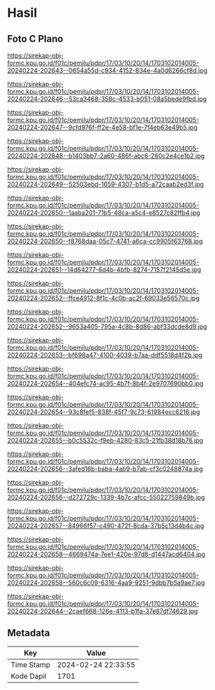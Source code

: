 # Hasil

## Foto C Plano

https://sirekap-obj-formc.kpu.go.id/f01c/pemilu/pdpr/17/03/10/20/14/1703102014005-20240224-202643--0654a55d-c934-4152-834e-4a0d6266cf8d.jpg

https://sirekap-obj-formc.kpu.go.id/f01c/pemilu/pdpr/17/03/10/20/14/1703102014005-20240224-202646--53ca3468-358c-4533-b051-08a5bede9fbd.jpg

https://sirekap-obj-formc.kpu.go.id/f01c/pemilu/pdpr/17/03/10/20/14/1703102014005-20240224-202647--9cfd976f-ff2e-4e58-bf1e-7f4eb63e49b5.jpg

https://sirekap-obj-formc.kpu.go.id/f01c/pemilu/pdpr/17/03/10/20/14/1703102014005-20240224-202648--b1403bb7-2a60-486f-abc6-260c2e4ce1b2.jpg

https://sirekap-obj-formc.kpu.go.id/f01c/pemilu/pdpr/17/03/10/20/14/1703102014005-20240224-202649--52503ebd-1659-4307-b1d5-a72caab2ed3f.jpg

https://sirekap-obj-formc.kpu.go.id/f01c/pemilu/pdpr/17/03/10/20/14/1703102014005-20240224-202650--1aaba201-71b5-48ca-a5c4-e8527c82ffb4.jpg

https://sirekap-obj-formc.kpu.go.id/f01c/pemilu/pdpr/17/03/10/20/14/1703102014005-20240224-202650--f8768daa-05c7-4741-a6ca-cc9905f63768.jpg

https://sirekap-obj-formc.kpu.go.id/f01c/pemilu/pdpr/17/03/10/20/14/1703102014005-20240224-202651--14d64277-6d4b-4bfb-8274-7157f2145d5e.jpg

https://sirekap-obj-formc.kpu.go.id/f01c/pemilu/pdpr/17/03/10/20/14/1703102014005-20240224-202652--ffce4912-8f1c-4c0b-ac2f-69033e56570c.jpg

https://sirekap-obj-formc.kpu.go.id/f01c/pemilu/pdpr/17/03/10/20/14/1703102014005-20240224-202652--9653a405-795a-4c8b-8d86-abf33dcde8d9.jpg

https://sirekap-obj-formc.kpu.go.id/f01c/pemilu/pdpr/17/03/10/20/14/1703102014005-20240224-202653--bf698a47-4100-4039-b7aa-ddf5518d4f2b.jpg

https://sirekap-obj-formc.kpu.go.id/f01c/pemilu/pdpr/17/03/10/20/14/1703102014005-20240224-202654--404efc74-ac95-4b7f-8b4f-2e9707690bb0.jpg

https://sirekap-obj-formc.kpu.go.id/f01c/pemilu/pdpr/17/03/10/20/14/1703102014005-20240224-202654--93c8fef5-838f-45f7-9c73-61984ecc6216.jpg

https://sirekap-obj-formc.kpu.go.id/f01c/pemilu/pdpr/17/03/10/20/14/1703102014005-20240224-202655--b0c5532c-f9eb-4280-83c5-21fb38d18b76.jpg

https://sirekap-obj-formc.kpu.go.id/f01c/pemilu/pdpr/17/03/10/20/14/1703102014005-20240224-202656--3afed16b-baba-4ab9-b7ab-cf3c0248874a.jpg

https://sirekap-obj-formc.kpu.go.id/f01c/pemilu/pdpr/17/03/10/20/14/1703102014005-20240224-202656--d272729c-1339-4b7c-afcc-55022759849b.jpg

https://sirekap-obj-formc.kpu.go.id/f01c/pemilu/pdpr/17/03/10/20/14/1703102014005-20240224-202657--84966f57-c490-472f-8cda-37b5c13d4b4c.jpg

https://sirekap-obj-formc.kpu.go.id/f01c/pemilu/pdpr/17/03/10/20/14/1703102014005-20240224-202658--4669474a-7ee1-420e-97d8-d1447acd6404.jpg

https://sirekap-obj-formc.kpu.go.id/f01c/pemilu/pdpr/17/03/10/20/14/1703102014005-20240224-202658--560c6c09-6316-4aa9-9251-9dbb7b5a9ae7.jpg

https://sirekap-obj-formc.kpu.go.id/f01c/pemilu/pdpr/17/03/10/20/14/1703102014005-20240224-202644--2caef668-126e-4113-b1fa-37e87df74629.jpg


## Metadata

| Key        | Value               |
| ---------- | ------------------- |
| Time Stamp | 2024-02-24 22:33:55 |
| Kode Dapil | 1701                |



